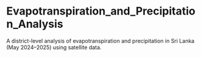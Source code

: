 # Evapotranspiration_and_Precipitation_Analysis
A district-level analysis of evapotranspiration and precipitation in Sri Lanka (May 2024–2025) using satellite data.
